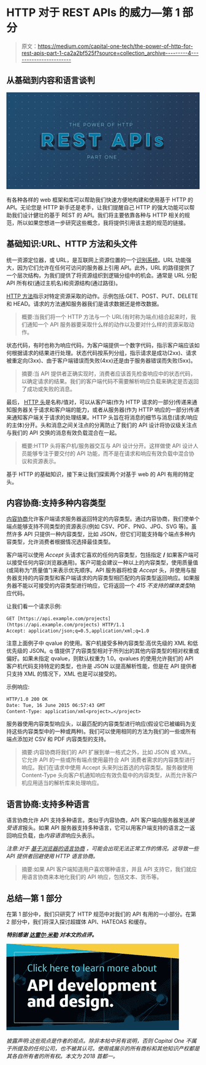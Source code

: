 # HTTP 对于 REST APIs 的威力—第 1 部分

> 原文：<https://medium.com/capital-one-tech/the-power-of-http-for-rest-apis-part-1-ca2a2bf525f?source=collection_archive---------4----------------------->

## 从基础到内容和语言谈判

![](img/3a099cd3e8e487f1db0b7cd5e3a893f5.png)

有各种各样的 web 框架和库可以帮助我们快速方便地构建和使用基于 HTTP 的 API。无论您是 HTTP 新手还是老手，让我们提醒自己 HTTP 的强大功能可以帮助我们设计健壮的基于 REST 的 API。我们将主要依靠各种与 HTTP 相关的规范，所以如果您想进一步研究这些概念，我将提供引用该主题的规范的链接。

## **基础知识:URL、HTTP 方法和头文件**

统一资源定位器，或 URL，是互联网上资源位置的一个[识别系统](https://tools.ietf.org/html/rfc3986)。URL 功能强大，因为它们允许在任何可访问的服务器上引用 API。此外，URL 的路径提供了一个层次结构，为我们提供了将资源组织到逻辑分组中的机会。通常是 URL 分配 API 所有权(通过主机名)和资源结构(通过路径)。

[HTTP 方法](https://tools.ietf.org/html/rfc2068#section-5.1.1)指示对特定资源采取的动作。示例包括:GET、POST、PUT、DELETE 和 HEAD。请求的方法通知服务器我们是请求数据还是修改数据。

> 概要:当我们将一个 HTTP 方法与一个 URL(有时称为端点)结合起来时，我们通知一个 API 服务器要采取什么样的动作以及要对什么样的资源采取动作。

状态代码，有时也称为响应代码，为客户端提供一个数字代码，指示客户端应该如何根据请求的结果进行处理。状态代码按系列分组，指示请求是成功(2xx)、请求被重定向(3xx)、由于客户端错误而失败(4xx)还是由于服务器错误而失败(5xx)。

> 摘要:当 API 提供者正确实现时，消费者应该首先检查响应中的状态代码，以确定请求的结果。我们的客户端代码不需要解析响应负载来确定是否返回了成功或失败的消息。

最后， [HTTP 头](https://tools.ietf.org/html/rfc7230#section-3.2)是名称/值对，可以从客户端(作为 HTTP 请求的一部分)传递来通知服务器关于请求和客户端的能力，或者从服务器(作为 HTTP 响应的一部分)传递来通知客户端关于请求的处理结果。HTTP 头旨在将消息的细节与消息(请求/响应的主体)分开。头和消息之间关注点的分离防止了我们的 API 设计将协议级关注点与我们的 API 交换的消息有效负载混合在一起。

> 概要:HTTP 头将客户机/服务器交互与 API 设计分开。这样做使 API 设计人员能够专注于要交付的 API 功能，而不是在请求和响应有效负载中混合协议和资源表示。

基于 HTTP 的基础知识，接下来让我们探索两个对基于 web 的 API 有用的特定头。

## **内容协商:支持多种内容类型**

[内容协商](https://tools.ietf.org/html/rfc7231#section-5.3)允许客户端请求服务器返回特定的内容类型。通过内容协商，我们使单个端点能够支持不同类型的资源表示(例如 CSV、PDF、PNG、JPG、SVG 等)。虽然许多 API 只提供一种内容类型，比如 JSON，但它们可能支持每个端点多种内容类型，允许消费者根据情况选择最佳类型。

客户端可以使用 *Accept* 头请求它喜欢的任何内容类型，包括指定 **/** 如果客户端可以接受任何内容(浏览器通用)。客户可能会建议一种以上的内容类型，使用质量值(或简称为“质量值”)来表示优先顺序。API 服务器将检查 *Accept* 头，并使用与服务器支持的内容类型和客户端请求的内容类型相匹配的内容类型返回响应。如果服务器不能以可接受的内容类型进行响应，它将返回一个 *415 不支持的媒体类型*响应代码。

让我们看一个请求示例:

```
GET [https://api.example.com/projects](https://api.example.com/projects) HTTP/1.1
Accept: application/json;q=0.5,application/xml;q=1.0
```

注意上面例子中 qvalue 的使用。客户机接受多种内容类型:高优先级的 XML 和低优先级的 JSON。q 值提供了内容类型相对于所列出的其他内容类型的相对权重或偏好。如果未指定 qvalue，则默认权重为 1.0。qvalues 的使用允许我们的 API 客户机代码支持特定的类型，也许是 JSON 以提高解析性能，但是在 API 提供者只支持 XML 的情况下，XML 也是可以接受的。

示例响应:

```
HTTP/1.0 200 OK
Date: Tue, 16 June 2015 06:57:43 GMT
Content-Type: application/xml<project>…</project>
```

服务器使用内容类型响应头，以最匹配的内容类型进行响应(假设它已被编码为支持这些内容类型中的一种或两种)。我们可以使用相同的方法为我们的一些或所有端点添加对 CSV 和 PDF 内容类型的支持。

> 摘要:内容协商将我们的 API 扩展到单一格式之外，比如 JSON 或 XML。它允许 API 的一些或所有端点使用最符合 API 消费者需求的内容类型进行响应。我们在请求中使用 Accept 头来列出首选的内容类型。服务器使用 Content-Type 头向客户机通知响应有效负载中的内容类型，从而允许客户机应用适当的解析库来处理响应。

## **语言协商:支持多种语言**

语言协商允许 API 支持多种语言。类似于内容协商，API 客户端向服务器发送*接受语言*报头。如果 API 服务器支持多种语言，它可以用客户端支持的语言之一返回响应负载，由*内容语言*响应头表示。

*注意:对于* [*基于浏览器的语言协商*](https://www.w3.org/International/questions/qa-when-lang-neg#question) *，可能会出现无法正常工作的情况。这导致一些 API 提供者回避使用 HTTP 语言协商。*

> 摘要:如果 API 客户端知道用户喜欢哪种语言，并且 API 支持它，我们就应用语言协商来本地化我们的 API 响应，包括文本、货币等。

## **总结—第 1 部分**

在第 1 部分中，我们只研究了 HTTP 规范中对我们的 API 有用的一小部分。在第 2 部分中，我们将深入探讨超媒体 API、HATEOAS 和缓存。

***特别感谢*** [***达雷尔·米勒***](https://urldefense.proofpoint.com/v2/url?u=https-3A__twitter.com_darrel-5Fmiller&d=DwMFaQ&c=pLULRYW__RtkwsQUPxJVDGboCTdgji3AcHNJU0BpTJE&r=_AA5HejV89MayBA4AaRcjfFZu1EqtyznyyaBerOSTEbGKVYYEZ4vxIKnipbV-u4_KsWlis-DhR-xh8jnPwd4dA&m=qLPLWmuLdkZehA29ITq3ZcZjfOEp1555lgBMyZItMPg&s=gIa_u_VSyR9m4e5KFw-2KYvheYP1G_M4K8D_EgjRONQ&e=) ***对本文的点评。***

[![](img/c6c5bb1f3967049ba012aebf5757e08d.png)](https://medium.com/capital-one-tech/api/home)

*披露声明:这些观点是作者的观点。除非本帖中另有说明，否则 Capital One 不属于所提及的任何公司，也不被其认可。使用或展示的所有商标和其他知识产权都是其各自所有者的所有权。本文为 2018 首都一。*